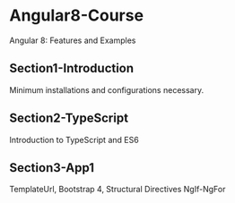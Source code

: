 # Angular8-Course
Angular 8: Features and Examples

## Section1-Introduction
Minimum installations and configurations necessary.

## Section2-TypeScript
Introduction to TypeScript and ES6

## Section3-App1
TemplateUrl, Bootstrap 4, Structural Directives NgIf-NgFor


